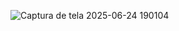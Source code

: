 ![Captura de tela 2025-06-24 190104](https://github.com/user-attachments/assets/91a3c731-1b8b-42ff-9507-bd019f415f5c)
